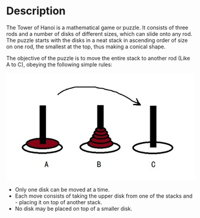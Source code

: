 # Description

The Tower of Hanoi is a mathematical game or puzzle. It consists of three rods and a number of disks of different sizes, which can slide onto any rod. The puzzle starts with the disks in a neat stack in ascending order of size on one rod, the smallest at the top, thus making a conical shape.

The objective of the puzzle is to move the entire stack to another rod (Like A to C), obeying the following simple rules:

![image](images/readme.png)

-	Only one disk can be moved at a time.
-	Each move consists of taking the upper disk from one of the stacks and -	placing it on top of another stack.
-	No disk may be placed on top of a smaller disk.